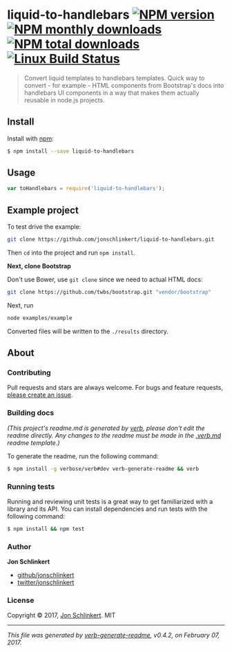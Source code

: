 # liquid-to-handlebars [![NPM version](https://img.shields.io/npm/v/liquid-to-handlebars.svg?style=flat)](https://www.npmjs.com/package/liquid-to-handlebars) [![NPM monthly downloads](https://img.shields.io/npm/dm/liquid-to-handlebars.svg?style=flat)](https://npmjs.org/package/liquid-to-handlebars)  [![NPM total downloads](https://img.shields.io/npm/dt/liquid-to-handlebars.svg?style=flat)](https://npmjs.org/package/liquid-to-handlebars) [![Linux Build Status](https://img.shields.io/travis/jonschlinkert/liquid-to-handlebars.svg?style=flat&label=Travis)](https://travis-ci.org/jonschlinkert/liquid-to-handlebars)

> Convert liquid templates to handlebars templates. Quick way to convert - for example - HTML components from Bootstrap's docs into handlebars UI components in a way that makes them actually reusable in node.js projects.

## Install

Install with [npm](https://www.npmjs.com/):

```sh
$ npm install --save liquid-to-handlebars
```

## Usage

```js
var toHandlebars = require('liquid-to-handlebars');
```

## Example project

To test drive the example:

```bash
git clone https://github.com/jonschlinkert/liquid-to-handlebars.git
```

Then `cd` into the project and run `npm install`.

**Next, clone Bootstrap**

Don't use Bower, use `git clone` since we need to actual HTML docs:

```bash
git clone https://github.com/twbs/bootstrap.git "vendor/bootstrap"
```

Next, run

```bash
node examples/example
```
Converted files will be written to the `./results` directory.

## About

### Contributing

Pull requests and stars are always welcome. For bugs and feature requests, [please create an issue](../../issues/new).

### Building docs

_(This project's readme.md is generated by [verb](https://github.com/verbose/verb-generate-readme), please don't edit the readme directly. Any changes to the readme must be made in the [.verb.md](.verb.md) readme template.)_

To generate the readme, run the following command:

```sh
$ npm install -g verbose/verb#dev verb-generate-readme && verb
```

### Running tests

Running and reviewing unit tests is a great way to get familiarized with a library and its API. You can install dependencies and run tests with the following command:

```sh
$ npm install && npm test
```

### Author

**Jon Schlinkert**

* [github/jonschlinkert](https://github.com/jonschlinkert)
* [twitter/jonschlinkert](https://twitter.com/jonschlinkert)

### License

Copyright © 2017, [Jon Schlinkert](https://github.com/jonschlinkert).
MIT

***

_This file was generated by [verb-generate-readme](https://github.com/verbose/verb-generate-readme), v0.4.2, on February 07, 2017._